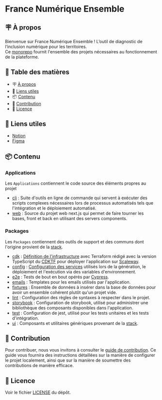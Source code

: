 # France Numérique Ensemble

<h2 id="à-propos">🪧 À propos</h2>

Bienvenue sur France Numérique Ensemble ! L’outil de diagnostic de l’inclusion numérique pour les territoires. \
Ce [monorepo](https://en.wikipedia.org/wiki/Monorepo) fournit l'ensemble des projets nécessaires au fonctionnement de la plateforme.

## 📑 Table des matières

- 🪧 [À propos](#à-propos)
- 🔗 [Liens utiles](#liens-utiles)
- 📦 [Contenu](#contenu)
- 🤗 [Contribution](#contribution)
- 📝 [Licence](#licence)

<h2 id="liens-utiles">🔗 Liens utiles</h2>

- [Notion](https://www.notion.so/Programme-inclusion-num-rique-de-l-Incubateur-des-Territoires-6eab8b90c1da4e5baf442e176b80588d)
- [Figma](https://www.figma.com/files/team/1187779503722591734/P%C3%B4le-Inclusion-Num%C3%A9rique?fuid=886724371034466768)

<h2 id="contenu">📦 Contenu</h2>

### Applications

Les `Applications` contiennent le code source des éléments propres au projet

- [cli](apps/cli) : Suite d'outils en ligne de commande qui servent à exécuter des scripts complexes nécessaires lors de processus automatisés tels que l'intégration et le déploiement automatisé.
- [web](apps/web) : Source du projet web next.js qui permet de faire tourner les bases, front et back en utilisant des servers components.

### Packages

Les `Packages` contiennent des outils de support et des communs dont l'origine provient de la [stack](https://github.com/inclusion-numerique/stack).

- [cdk](packages/cdk) : [Définition de l'infrastructure](packages/cdk/Readme.md) avec Terraform rédigé avec la version TypeScript du [CDKTF](https://developer.hashicorp.com/terraform/cdktf) pour déployer l'application sur [Scaleway](https://www.scaleway.com).
- [config](packages/config) : [Configuration des services](packages/config/Readme.md) utilisés lors de la génération, le déploiement et l'exécution via des variables d'environnement.
- [e2e](packages/e2e) : Tests de bout en bout opérés par [Cypress](https://www.cypress.io/).
- [emails](packages/emails) : Templates pour les emails utilisés par l'application.
- [fixtures](packages/fixtures) : Ensemble de données à insérer dans la base de données pour avoir un ensemble cohérent plutôt qu'un projet vide.
- [lint](packages/lint) : Configuration des règles de syntaxes à respecter dans le projet.
- [storybook](packages/storybook) : Configuration de storybook, utilisé pour administrer une bibliothèque des composants disponibles dans l'application.
- [test](packages/test) : Configuration de jest, utilisé pour les tests unitaires et les tests d'intégration.
- [ui](packages/ui) : Composants et utilitaires génériques provenant de la [stack](https://github.com/inclusion-numerique/stack/tree/main/packages/ui).

<h2 id="contribution">🤗 Contribution</h2>

Pour contribuer, nous vous invitons à consulter le [guide de contribution](./CONTRIBUTING.md). Ce guide vous fournira des instructions détaillées sur la manière de configurer le projet localement, ainsi que sur la manière de soumettre des contributions de manière efficace.

<h2 id="licence">📝 Licence</h2>

Voir le fichier [LICENSE](./LICENSE) du dépôt.
